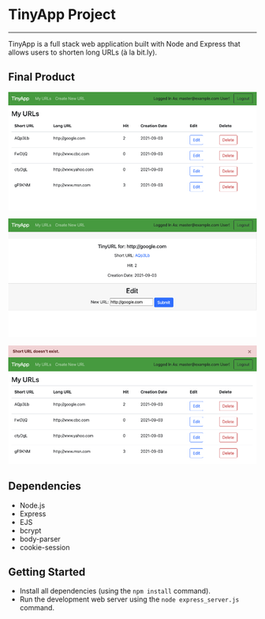 # TinyApp Project
-----------------

TinyApp is a full stack web application built with Node and Express that allows users to shorten long URLs (à la bit.ly).

## Final Product

!["Screenshot of URLs page"](https://github.com/mipqim/tinyapp/blob/master/docs/url_index.png)

!["screenshot of URLs detail"](https://github.com/mipqim/tinyapp/blob/master/docs/url_detail.png)

!["screenshot of URLs page error message"](https://github.com/mipqim/tinyapp/blob/master/docs/url_index_msg.png)

## Dependencies

- Node.js
- Express
- EJS
- bcrypt
- body-parser
- cookie-session

## Getting Started

- Install all dependencies (using the `npm install` command).
- Run the development web server using the `node express_server.js` command.
